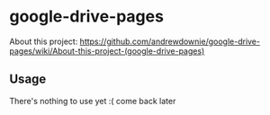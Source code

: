 # google-drive-pages

About this project: https://github.com/andrewdownie/google-drive-pages/wiki/About-this-project-(google-drive-pages)

## Usage
There's nothing to use yet :(
come back later
